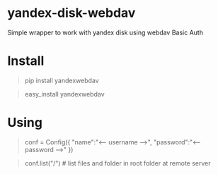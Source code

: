 yandex-disk-webdav
==================

Simple wrapper to work with yandex disk using webdav Basic Auth

# Install
> pip install yandexwebdav

> easy_install yandexwebdav

# Using
> conf = Config({
> "name":"<-- username -->",
> "password":"<-- password -->"
> })

> conf.list("/") # list files and folder in root folder at remote server
